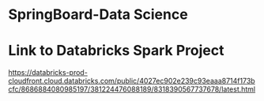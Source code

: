 # SpringBoard-Data Science

# Link to Databricks Spark Project 

https://databricks-prod-cloudfront.cloud.databricks.com/public/4027ec902e239c93eaaa8714f173bcfc/8686884080985197/381224476088189/8318390567737678/latest.html

